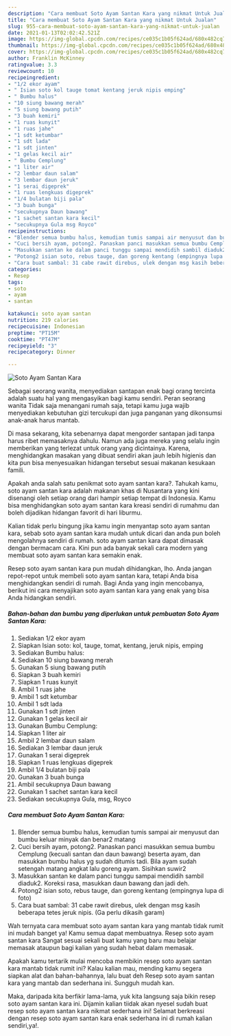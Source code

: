 ```yaml
---
description: "Cara membuat Soto Ayam Santan Kara yang nikmat Untuk Jualan"
title: "Cara membuat Soto Ayam Santan Kara yang nikmat Untuk Jualan"
slug: 955-cara-membuat-soto-ayam-santan-kara-yang-nikmat-untuk-jualan
date: 2021-01-13T02:02:42.521Z
image: https://img-global.cpcdn.com/recipes/ce035c1b05f624ad/680x482cq70/soto-ayam-santan-kara-foto-resep-utama.jpg
thumbnail: https://img-global.cpcdn.com/recipes/ce035c1b05f624ad/680x482cq70/soto-ayam-santan-kara-foto-resep-utama.jpg
cover: https://img-global.cpcdn.com/recipes/ce035c1b05f624ad/680x482cq70/soto-ayam-santan-kara-foto-resep-utama.jpg
author: Franklin McKinney
ratingvalue: 3.3
reviewcount: 10
recipeingredient:
- "1/2 ekor ayam"
- " Isian soto kol tauge tomat kentang jeruk nipis emping"
- " Bumbu halus"
- "10 siung bawang merah"
- "5 siung bawang putih"
- "3 buah kemiri"
- "1 ruas kunyit"
- "1 ruas jahe"
- "1 sdt ketumbar"
- "1 sdt lada"
- "1 sdt jinten"
- "1 gelas kecil air"
- " Bumbu Cemplung"
- "1 liter air"
- "2 lembar daun salam"
- "3 lembar daun jeruk"
- "1 serai digeprek"
- "1 ruas lengkuas digeprek"
- "1/4 bulatan biji pala"
- "3 buah bunga"
- "secukupnya Daun bawang"
- "1 sachet santan kara kecil"
- "secukupnya Gula msg Royco"
recipeinstructions:
- "Blender semua bumbu halus, kemudian tumis sampai air menyusut dan bumbu keluar minyak dan benar2 matang"
- "Cuci bersih ayam, potong2. Panaskan panci masukkan semua bumbu Cemplung (kecuali santan dan daun bawang) beserta ayam, dan masukkan bumbu halus yg sudah ditumis tadi. Bila ayam sudah setengah matang angkat lalu goreng ayam. Sisihkan suwir2"
- "Masukkan santan ke dalam panci tunggu sampai mendidih sambil diaduk2. Koreksi rasa, masukkan daun bawang dan jadi deh."
- "Potong2 isian soto, rebus tauge, dan goreng kentang (empingnya lupa di foto)"
- "Cara buat sambal: 31 cabe rawit direbus, ulek dengan msg kasih beberapa tetes jeruk nipis. (Ga perlu dikasih garam)"
categories:
- Resep
tags:
- soto
- ayam
- santan

katakunci: soto ayam santan 
nutrition: 219 calories
recipecuisine: Indonesian
preptime: "PT15M"
cooktime: "PT47M"
recipeyield: "3"
recipecategory: Dinner

---
```



![Soto Ayam Santan Kara](https://img-global.cpcdn.com/recipes/ce035c1b05f624ad/680x482cq70/soto-ayam-santan-kara-foto-resep-utama.jpg)

Sebagai seorang wanita, menyediakan santapan enak bagi orang tercinta adalah suatu hal yang mengasyikan bagi kamu sendiri. Peran seorang  wanita Tidak saja menangani rumah saja, tetapi kamu juga wajib menyediakan kebutuhan gizi tercukupi dan juga panganan yang dikonsumsi anak-anak harus mantab.

Di masa  sekarang, kita sebenarnya dapat mengorder santapan jadi tanpa harus ribet memasaknya dahulu. Namun ada juga mereka yang selalu ingin memberikan yang terlezat untuk orang yang dicintainya. Karena, menghidangkan masakan yang dibuat sendiri akan jauh lebih higienis dan kita pun bisa menyesuaikan hidangan tersebut sesuai makanan kesukaan famili. 



Apakah anda salah satu penikmat soto ayam santan kara?. Tahukah kamu, soto ayam santan kara adalah makanan khas di Nusantara yang kini disenangi oleh setiap orang dari hampir setiap tempat di Indonesia. Kamu bisa menghidangkan soto ayam santan kara kreasi sendiri di rumahmu dan boleh dijadikan hidangan favorit di hari liburmu.

Kalian tidak perlu bingung jika kamu ingin menyantap soto ayam santan kara, sebab soto ayam santan kara mudah untuk dicari dan anda pun boleh mengolahnya sendiri di rumah. soto ayam santan kara dapat dimasak dengan bermacam cara. Kini pun ada banyak sekali cara modern yang membuat soto ayam santan kara semakin enak.

Resep soto ayam santan kara pun mudah dihidangkan, lho. Anda jangan repot-repot untuk membeli soto ayam santan kara, tetapi Anda bisa menghidangkan sendiri di rumah. Bagi Anda yang ingin mencobanya, berikut ini cara menyajikan soto ayam santan kara yang enak yang bisa Anda hidangkan sendiri.

<!--inarticleads1-->

##### Bahan-bahan dan bumbu yang diperlukan untuk pembuatan Soto Ayam Santan Kara:

1. Sediakan 1/2 ekor ayam
1. Siapkan  Isian soto: kol, tauge, tomat, kentang, jeruk nipis, emping
1. Sediakan  Bumbu halus:
1. Sediakan 10 siung bawang merah
1. Gunakan 5 siung bawang putih
1. Siapkan 3 buah kemiri
1. Siapkan 1 ruas kunyit
1. Ambil 1 ruas jahe
1. Ambil 1 sdt ketumbar
1. Ambil 1 sdt lada
1. Gunakan 1 sdt jinten
1. Gunakan 1 gelas kecil air
1. Gunakan  Bumbu Cemplung:
1. Siapkan 1 liter air
1. Ambil 2 lembar daun salam
1. Sediakan 3 lembar daun jeruk
1. Gunakan 1 serai digeprek
1. Siapkan 1 ruas lengkuas digeprek
1. Ambil 1/4 bulatan biji pala
1. Gunakan 3 buah bunga
1. Ambil secukupnya Daun bawang
1. Gunakan 1 sachet santan kara kecil
1. Sediakan secukupnya Gula, msg, Royco




<!--inarticleads2-->

##### Cara membuat Soto Ayam Santan Kara:

1. Blender semua bumbu halus, kemudian tumis sampai air menyusut dan bumbu keluar minyak dan benar2 matang
1. Cuci bersih ayam, potong2. Panaskan panci masukkan semua bumbu Cemplung (kecuali santan dan daun bawang) beserta ayam, dan masukkan bumbu halus yg sudah ditumis tadi. Bila ayam sudah setengah matang angkat lalu goreng ayam. Sisihkan suwir2
1. Masukkan santan ke dalam panci tunggu sampai mendidih sambil diaduk2. Koreksi rasa, masukkan daun bawang dan jadi deh.
1. Potong2 isian soto, rebus tauge, dan goreng kentang (empingnya lupa di foto)
1. Cara buat sambal: 31 cabe rawit direbus, ulek dengan msg kasih beberapa tetes jeruk nipis. (Ga perlu dikasih garam)




Wah ternyata cara membuat soto ayam santan kara yang mantab tidak rumit ini mudah banget ya! Kamu semua dapat membuatnya. Resep soto ayam santan kara Sangat sesuai sekali buat kamu yang baru mau belajar memasak ataupun bagi kalian yang sudah hebat dalam memasak.

Apakah kamu tertarik mulai mencoba membikin resep soto ayam santan kara mantab tidak rumit ini? Kalau kalian mau, mending kamu segera siapkan alat dan bahan-bahannya, lalu buat deh Resep soto ayam santan kara yang mantab dan sederhana ini. Sungguh mudah kan. 

Maka, daripada kita berfikir lama-lama, yuk kita langsung saja bikin resep soto ayam santan kara ini. Dijamin kalian tiidak akan nyesel sudah buat resep soto ayam santan kara nikmat sederhana ini! Selamat berkreasi dengan resep soto ayam santan kara enak sederhana ini di rumah kalian sendiri,ya!.

